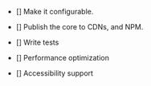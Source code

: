 - [] Make it configurable.

- [] Publish the core to CDNs, and NPM.

- [] Write tests
- [] Performance optimization

- [] Accessibility support
